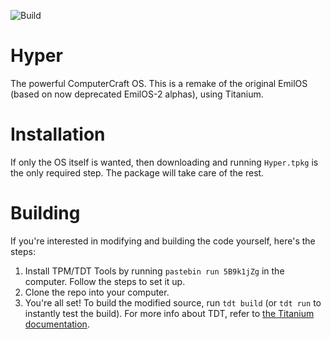 ![Build](https://github.com/emil1003/Hyper/workflows/Build/badge.svg)
# Hyper
The powerful ComputerCraft OS.
This is a remake of the original EmilOS (based on now deprecated EmilOS-2 alphas), using Titanium.

# Installation
If only the OS itself is wanted, then downloading and running `Hyper.tpkg` is the only required step. The package will take care of the rest.

# Building
If you're interested in modifying and building the code yourself, here's the steps:
1. Install TPM/TDT Tools by running `pastebin run 5B9k1jZg` in the computer. Follow the steps to set it up.
2. Clone the repo into your computer.
3. You're all set! To build the modified source, run `tdt build` (or `tdt run` to instantly test the build). For more info about TDT, refer to [the Titanium documentation](http://harryfelton.web44.net/titanium/guide/project-basics).
